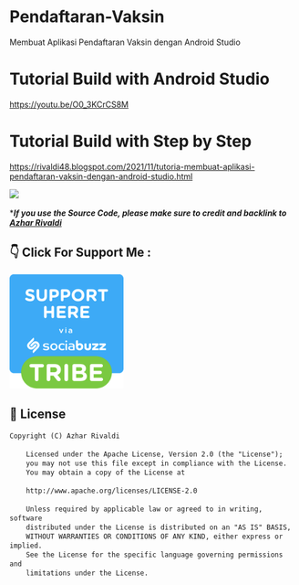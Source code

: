 # Pendaftaran-Vaksin
Membuat Aplikasi Pendaftaran Vaksin dengan Android Studio

# Tutorial Build with Android Studio
https://youtu.be/O0_3KCrCS8M

# Tutorial Build with Step by Step
https://rivaldi48.blogspot.com/2021/11/tutoria-membuat-aplikasi-pendaftaran-vaksin-dengan-android-studio.html

<img src="https://1.bp.blogspot.com/-CALFHSizr4E/YYJpMdkqoeI/AAAAAAAAIEY/SqNrDVWNSZ8_SSs7HB-mSlXdt7EJraHiwCLcBGAsYHQ/s1280/Tutorial%2BMembuat%2BAplikasi%2BPendaftaran%2BVaksin%2Bdengan%2BAndroid%2BStudio.png" data-canonical-src="https://1.bp.blogspot.com/-CALFHSizr4E/YYJpMdkqoeI/AAAAAAAAIEY/SqNrDVWNSZ8_SSs7HB-mSlXdt7EJraHiwCLcBGAsYHQ/s1280/Tutorial%2BMembuat%2BAplikasi%2BPendaftaran%2BVaksin%2Bdengan%2BAndroid%2BStudio.png" style="max-width:100%;">

****If you use the Source Code, please make sure to credit and backlink to [Azhar Rivaldi](https://rivaldi48.blogspot.com/)***

## 👇 Click For Support Me :
<a href="https://sociabuzz.com/azharrvldi_/donate"> 
<img src="https://github.com/AzharRivaldi/AzharRivaldi/blob/master/Support%20Here.png" width="200" height="200"></a>

## 📄 License

```
Copyright (C) Azhar Rivaldi

    Licensed under the Apache License, Version 2.0 (the "License");
    you may not use this file except in compliance with the License.
    You may obtain a copy of the License at

    http://www.apache.org/licenses/LICENSE-2.0

    Unless required by applicable law or agreed to in writing, software
    distributed under the License is distributed on an "AS IS" BASIS,
    WITHOUT WARRANTIES OR CONDITIONS OF ANY KIND, either express or implied.
    See the License for the specific language governing permissions and
    limitations under the License.

```
